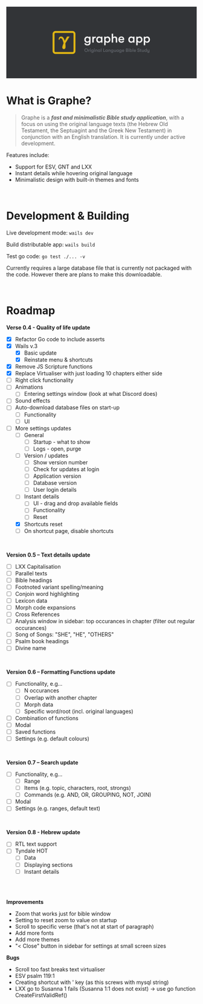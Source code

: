 ![Graphe](https://raw.githubusercontent.com/gabbersonger/graphe-app/main/build/banner.png)
<br />

# What is Graphe?

> Graphe is a **_fast and minimalistic Bible study application_**, with a focus on using the original language texts (the Hebrew Old Testament, the Septuagint and the Greek New Testament) in conjunction with an English translation. It is currently under active development.

Features include:

- Support for ESV, GNT and LXX
- Instant details while hovering original language
- Minimalistic design with built-in themes and fonts

<br/>

# Development & Building

Live development mode: `wails dev`

Build distributable app: `wails build`

Test go code: `go test ./... -v`

Currently requires a large database file that is currently not packaged with the code. However there are plans to make this downloadable.

<br/>

# Roadmap

**Verse 0.4 - Quality of life update**

- [x] Refactor Go code to include asserts
- [x] Wails v.3
  - [x] Basic update
  - [x] Reinstate menu & shortcuts
- [x] Remove JS Scripture functions
- [x] Replace Virtualiser with just loading 10 chapters either side
- [ ] Right click functionality
- [ ] Animations
  - [ ] Entering settings window (look at what Discord does)
- [ ] Sound effects
- [ ] Auto-download database files on start-up
  - [ ] Functionality
  - [ ] UI
- [ ] More settings updates
  - [ ] General
    - [ ] Startup - what to show
    - [ ] Logs - open, purge
  - [ ] Version / updates
    - [ ] Show version number
    - [ ] Check for updates at login
    - [ ] Application version
    - [ ] Database version
    - [ ] User login details
  - [ ] Instant details
    - [ ] UI - drag and drop available fields
    - [ ] Functionality
    - [ ] Reset
  - [x] Shortcuts reset
  - [ ] On shortcut page, disable shortcuts

<br/>

**Version 0.5 – Text details update**

- [ ] LXX Capitalisation
- [ ] Parallel texts
- [ ] Bible headings
- [ ] Footnoted variant spelling/meaning
- [ ] Conjoin word highlighting
- [ ] Lexicon data
- [ ] Morph code expansions
- [ ] Cross References
- [ ] Analysis window in sidebar: top occurances in chapter (filter out regular occurances)
- [ ] Song of Songs: "SHE", "HE", "OTHERS"
- [ ] Psalm book headings
- [ ] Divine name

<br/>

**Version 0.6 – Formatting Functions update**

- [ ] Functionality, e.g...
  - [ ] N occurances
  - [ ] Overlap with another chapter
  - [ ] Morph data
  - [ ] Specific word/root (incl. original languages)
- [ ] Combination of functions
- [ ] Modal
- [ ] Saved functions
- [ ] Settings (e.g. default colours)

<br/>

**Version 0.7 – Search update**

- [ ] Functionality, e.g...
  - [ ] Range
  - [ ] Items (e.g. topic, characters, root, strongs)
  - [ ] Commands (e.g. AND, OR, GROUPING, NOT, JOIN)
- [ ] Modal
- [ ] Settings (e.g. ranges, default text)

<br/>

**Version 0.8 - Hebrew update**

- [ ] RTL text support
- [ ] Tyndale HOT
  - [ ] Data
  - [ ] Displaying sections
  - [ ] Instant details

<br/><br/>

**Improvements**

- Zoom that works just for bible window
- Setting to reset zoom to value on startup
- Scroll to specific verse (that's not at start of paragraph)
- Add more fonts
- Add more themes
- "< Close" button in sidebar for settings at small screen sizes

**Bugs**

- Scroll too fast breaks text virtualiser
- ESV psalm 119:1
- Creating shortcut with ' key (as this screws with mysql string)
- LXX go to Susanna 1 fails (Susanna 1:1 does not exist) -> use go function CreateFirstValidRef()
